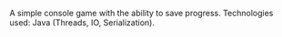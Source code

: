 A simple console game with the ability to save progress. Technologies used: Java (Threads, IO, Serialization).
